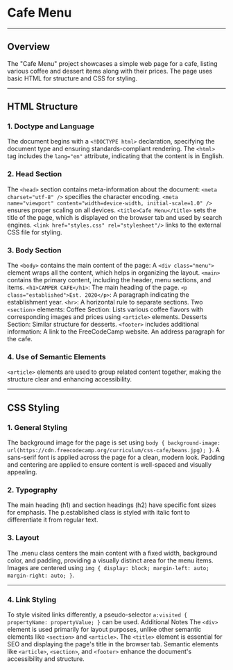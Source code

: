 # Cafe Menu

---

## Overview
The "Cafe Menu" project showcases a simple web page for a cafe, listing various coffee and dessert items along with their prices. The page uses basic HTML for structure and CSS for styling.

---

## HTML Structure
### 1. Doctype and Language
The document begins with a ```<!DOCTYPE html>``` declaration, specifying the document type and ensuring standards-compliant rendering.
The ```<html>``` tag includes the ```lang="en"``` attribute, indicating that the content is in English.

### 2. Head Section
The ```<head>``` section contains meta-information about the document:
```<meta charset="utf-8" />``` specifies the character encoding.
```<meta name="viewport" content="width=device-width, initial-scale=1.0" />``` ensures proper scaling on all devices.
```<title>Cafe Menu</title>``` sets the title of the page, which is displayed on the browser tab and used by search engines.
```<link href="styles.css" rel="stylesheet"/>``` links to the external CSS file for styling.

### 3. Body Section
The ```<body>``` contains the main content of the page:
A ```<div class="menu">``` element wraps all the content, which helps in organizing the layout.
```<main>``` contains the primary content, including the header, menu sections, and items.
```<h1>CAMPER CAFE</h1>```: The main heading of the page.
```<p class="established">Est. 2020</p>```: A paragraph indicating the establishment year.
```<hr>```: A horizontal rule to separate sections.
Two ```<section>``` elements:
Coffee Section: Lists various coffee flavors with corresponding images and prices using ```<article>``` elements.
Desserts Section: Similar structure for desserts.
```<footer>``` includes additional information:
A link to the FreeCodeCamp website.
An address paragraph for the cafe.
  
### 4. Use of Semantic Elements
```<article>``` elements are used to group related content together, making the structure clear and enhancing accessibility.

---

## CSS Styling

### 1. General Styling
The background image for the page is set using ```body { background-image: url(https://cdn.freecodecamp.org/curriculum/css-cafe/beans.jpg); }```.
A sans-serif font is applied across the page for a clean, modern look.
Padding and centering are applied to ensure content is well-spaced and visually appealing.

### 2. Typography
The main heading (h1) and section headings (h2) have specific font sizes for emphasis.
The p.established class is styled with italic font to differentiate it from regular text.

### 3. Layout
The .menu class centers the main content with a fixed width, background color, and padding, providing a visually distinct area for the menu items.
Images are centered using ```img { display: block; margin-left: auto; margin-right: auto; }```.

***


### 4. Link Styling
To style visited links differently, a pseudo-selector ```a:visited { propertyName: propertyValue; }``` can be used.
Additional Notes
The ```<div>``` element is used primarily for layout purposes, unlike other semantic elements like ```<section>``` and ```<article>```.
The ```<title>``` element is essential for SEO and displaying the page's title in the browser tab.
Semantic elements like ```<article>```, ```<section>```, and ```<footer>``` enhance the document's accessibility and structure.
